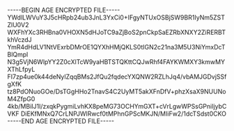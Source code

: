 -----BEGIN AGE ENCRYPTED FILE-----
YWdlLWVuY3J5cHRpb24ub3JnL3YxCi0+IFgyNTUxOSBjSW9BR1IyNm5ZSTZlU0V2
WXFhYXc3RHBna0VHOXN5dHJoTC9aZjBoS2pnCkpSaEZRbXNXY2ZiRERBTkhVczdJ
YmR4dHdLV1NtVExrbDMrOE1QYXhHMjQKLS0tIGN2c21na3M5U3NiYmxDcTBlQmpl
N3g5VjN6WlpYY2Z0cXlTcW9yaHBTSTQKttCQJwRhf4FAYKWMXY3kmwMYXThLfpyL
FI7zp4ue0k44deNylZqqBMs2JfQu2fqdecYXQNW2RZLhJq4/vbAMJGDvjSSfgXfK
tz8PdONuoGOe/DsTGgHHo2TnavS4C2UyMT5akXFnDfV+phzXsaX9NUUNoM4ZfpG0
4kb/MBiIJ1l/zxqkPygmiLvhKX8peMG73OCHYmGXT+cVrLgwWPSsGPniIjybCVKF
DiEKfMNxQ7CrLNPJWlRwcf0tMPhnGPScMKJN/MIiFw2/1dcTSdst0CKO
-----END AGE ENCRYPTED FILE-----
